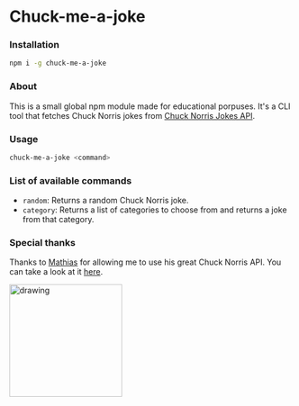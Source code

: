 # Chuck-me-a-joke

### Installation
```bash
npm i -g chuck-me-a-joke
```

### About
This is a small global npm module made for educational porpuses. It's a CLI tool that fetches Chuck Norris jokes from [Chuck Norris Jokes API](https://api.chucknorris.io/).

### Usage
```bash
chuck-me-a-joke <command>
```

### List of available commands
- `random`: Returns a random Chuck Norris joke.
- `category`: Returns a list of categories to choose from and returns a joke from that category.

### Special thanks

Thanks to [Mathias](https://github.com/matchilling) for allowing me to use his great Chuck Norris API. You can take a look at it [here](https://api.chucknorris.io/).

<a href="https://api.chucknorris.io/">
    <img src="https://api.chucknorris.io/img/chucknorris_logo_coloured_small@2x.png" alt="drawing" width="200"/>
</a>